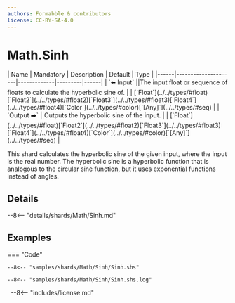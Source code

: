 ```yaml
---
authors: Formabble & contributors
license: CC-BY-SA-4.0
---
```



# Math.Sinh

<div class="sh-parameters" markdown="1">
| Name | Mandatory | Description | Default | Type |
|------|---------------------|-------------|---------|------|
| `⬅️ Input` ||The input float or sequence of floats to calculate the hyperbolic sine of. | | [`Float`](../../types/#float)[`Float2`](../../types/#float2)[`Float3`](../../types/#float3)[`Float4`](../../types/#float4)[`Color`](../../types/#color)[`[Any]`](../../types/#seq) |
| `Output ➡️` ||Outputs the hyperbolic sine of the input. | | [`Float`](../../types/#float)[`Float2`](../../types/#float2)[`Float3`](../../types/#float3)[`Float4`](../../types/#float4)[`Color`](../../types/#color)[`[Any]`](../../types/#seq) |

</div>

This shard calculates the hyperbolic sine of the given input, where the input is the real number. The hyperbolic sine is a hyperbolic function that is analogous to the circular sine function, but it uses exponential functions instead of angles.

## Details

--8<-- "details/shards/Math/Sinh.md"


## Examples

=== "Code"

  ```x86asm linenums="1"
  --8<-- "samples/shards/Math/Sinh/Sinh.shs"
  ```

  ```
  --8<-- "samples/shards/Math/Sinh/Sinh.shs.log"
  ```
&nbsp;
--8<-- "includes/license.md"


